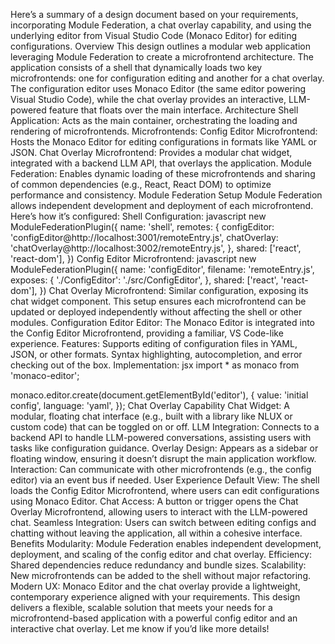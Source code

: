 Here’s a summary of a design document based on your requirements, incorporating Module Federation, a chat overlay capability, and using the underlying editor from Visual Studio Code (Monaco Editor) for editing configurations.
Overview
This design outlines a modular web application leveraging Module Federation to create a microfrontend architecture. The application consists of a shell that dynamically loads two key microfrontends: one for configuration editing and another for a chat overlay. The configuration editor uses Monaco Editor (the same editor powering Visual Studio Code), while the chat overlay provides an interactive, LLM-powered feature that floats over the main interface.
Architecture
Shell Application: Acts as the main container, orchestrating the loading and rendering of microfrontends.
Microfrontends:
Config Editor Microfrontend: Hosts the Monaco Editor for editing configurations in formats like YAML or JSON.
Chat Overlay Microfrontend: Provides a modular chat widget, integrated with a backend LLM API, that overlays the application.
Module Federation: Enables dynamic loading of these microfrontends and sharing of common dependencies (e.g., React, React DOM) to optimize performance and consistency.
Module Federation Setup
Module Federation allows independent development and deployment of each microfrontend. Here’s how it’s configured:
Shell Configuration:
javascript
new ModuleFederationPlugin({
  name: 'shell',
  remotes: {
    configEditor: 'configEditor@http://localhost:3001/remoteEntry.js',
    chatOverlay: 'chatOverlay@http://localhost:3002/remoteEntry.js',
  },
  shared: ['react', 'react-dom'],
})
Config Editor Microfrontend:
javascript
new ModuleFederationPlugin({
  name: 'configEditor',
  filename: 'remoteEntry.js',
  exposes: {
    './ConfigEditor': './src/ConfigEditor',
  },
  shared: ['react', 'react-dom'],
})
Chat Overlay Microfrontend: Similar configuration, exposing its chat widget component.
This setup ensures each microfrontend can be updated or deployed independently without affecting the shell or other modules.
Configuration Editor
Editor: The Monaco Editor is integrated into the Config Editor Microfrontend, providing a familiar, VS Code-like experience.
Features:
Supports editing of configuration files in YAML, JSON, or other formats.
Syntax highlighting, autocompletion, and error checking out of the box.
Implementation:
jsx
import * as monaco from 'monaco-editor';

monaco.editor.create(document.getElementById('editor'), {
  value: 'initial config',
  language: 'yaml',
});
Chat Overlay Capability
Chat Widget: A modular, floating chat interface (e.g., built with a library like NLUX or custom code) that can be toggled on or off.
LLM Integration: Connects to a backend API to handle LLM-powered conversations, assisting users with tasks like configuration guidance.
Overlay Design: Appears as a sidebar or floating window, ensuring it doesn’t disrupt the main application workflow.
Interaction: Can communicate with other microfrontends (e.g., the config editor) via an event bus if needed.
User Experience
Default View: The shell loads the Config Editor Microfrontend, where users can edit configurations using Monaco Editor.
Chat Access: A button or trigger opens the Chat Overlay Microfrontend, allowing users to interact with the LLM-powered chat.
Seamless Integration: Users can switch between editing configs and chatting without leaving the application, all within a cohesive interface.
Benefits
Modularity: Module Federation enables independent development, deployment, and scaling of the config editor and chat overlay.
Efficiency: Shared dependencies reduce redundancy and bundle sizes.
Scalability: New microfrontends can be added to the shell without major refactoring.
Modern UX: Monaco Editor and the chat overlay provide a lightweight, contemporary experience aligned with your requirements.
This design delivers a flexible, scalable solution that meets your needs for a microfrontend-based application with a powerful config editor and an interactive chat overlay. Let me know if you’d like more details!